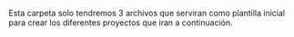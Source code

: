 Esta carpeta solo tendremos 3 archivos que serviran como plantilla inicial para crear los diferentes proyectos que iran a continuación.